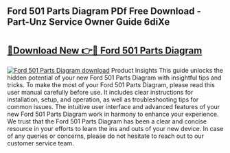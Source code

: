 ## Ford 501 Parts Diagram PDf Free Download - Part-Unz Service Owner Guide 6diXe

# <h2><a href="http://dfqzs6.blite.top/?on=Ford+501+Parts+Diagram">🔗Download New 👉🔴 Ford 501 Parts Diagram</a></h2>

[![Ford 501 Parts Diagram download](https://i.imgur.com/lujVjoI.png)](http://dfqzs6.blite.top/?on=Ford+501+Parts+Diagram)
Product Insights This guide unlocks the hidden potential of your new Ford 501 Parts Diagram with insightful tips and tricks. To make the most of your Ford 501 Parts Diagram, please read this user manual carefully before use. It includes clear instructions for installation, setup, and operation, as well as troubleshooting tips for common issues. The intuitive user interface and advanced features of your new Ford 501 Parts Diagram work in harmony to enhance your experience. We trust that the Ford 501 Parts Diagram has been a clear and concise resource in your efforts to learn the ins and outs of your new device. In case of any queries or concerns, please do not hesitate to reach out to our customer service team.
